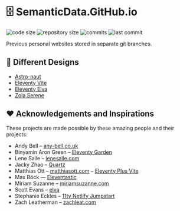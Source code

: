 # 🗄 SemanticData.GitHub.io

![code size](https://img.shields.io/github/languages/code-size/semanticdata/semanticdata.github.io)
![repository size](https://img.shields.io/github/repo-size/semanticdata/semanticdata.github.io)
![commits](https://img.shields.io/github/commit-activity/t/semanticdata/semanticdata.github.io)
![last commit](https://img.shields.io/github/last-commit/semanticdata/semanticdata.github.io)
<!-- ![is website up?](https://img.shields.io/website/https/semanticdata.github.io.svg) -->

Previous personal websites stored in separate git branches.

## 🎨 Different Designs

- [Astro-naut](https://github.com/semanticdata/semanticdata.github.io/tree/astro-naut)
- [Eleventy Vite](https://github.com/semanticdata/semanticdata.github.io/tree/eleventy-vite)
- [Eleventy Elva](https://github.com/semanticdata/semanticdata.github.io/tree/eleventy-elva)
- [Zola Serene](https://github.com/semanticdata/semanticdata.github.io/tree/zola-serene)

## ❤ Acknowledgements and Inspirations

These projects are made possible by these amazing people and their projects:

- Andy Bell – [any-bell.co.uk](https://andy-bell.co.uk/)
- Binyamin Aron Green – [Eleventy Garden](https://github.com/binyamin/eleventy-garden)
- Lene Saile – [lenesaile.com](https://www.lenesaile.com/en/)
- Jacky Zhao – [Quartz](https://github.com/jackyzha0/quartz)
- Matthias Ott – [matthiasott.com](https://matthiasott.com) – [Eleventy Plus Vite](https://github.com/matthiasott/eleventy-plus-vite)
- Max Böck — [Eleventastic](https://github.com/maxboeck/eleventastic)
- Miriam Suzanne – [miriamsuzanne.com](https://www.miriamsuzanne.com)
- Scott Evans – [elva](https://github.com/scottsweb/elva)
- Stephanie Eckles – [11ty Netlify Jumpstart](https://github.com/5t3ph/11ty-netlify-jumpstart)
- Zach Leatherman – [zachleat.com](https://github.com/zachleat/zachleat.com)

